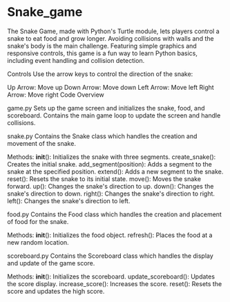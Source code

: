 # Snake_game
 The Snake Game, made with Python's Turtle module, lets players control a snake to eat food and grow longer. Avoiding collisions with walls and the snake's body is the main challenge. Featuring simple graphics and responsive controls, this game is a fun way to learn Python basics, including event handling and collision detection.

Controls
Use the arrow keys to control the direction of the snake:

Up Arrow: Move up
Down Arrow: Move down
Left Arrow: Move left
Right Arrow: Move right
Code Overview

game.py
Sets up the game screen and initializes the snake, food, and scoreboard.
Contains the main game loop to update the screen and handle collisions.

snake.py
Contains the Snake class which handles the creation and movement of the snake.

Methods:
__init__(): Initializes the snake with three segments.
create_snake(): Creates the initial snake.
add_segment(position): Adds a segment to the snake at the specified position.
extend(): Adds a new segment to the snake.
reset(): Resets the snake to its initial state.
move(): Moves the snake forward.
up(): Changes the snake's direction to up.
down(): Changes the snake's direction to down.
right(): Changes the snake's direction to right.
left(): Changes the snake's direction to left.

food.py
Contains the Food class which handles the creation and placement of food for the snake.

Methods:
__init__(): Initializes the food object.
refresh(): Places the food at a new random location.

scoreboard.py
Contains the Scoreboard class which handles the display and update of the game score.

Methods:
__init__(): Initializes the scoreboard.
update_scoreboard(): Updates the score display.
increase_score(): Increases the score.
reset(): Resets the score and updates the high score.
